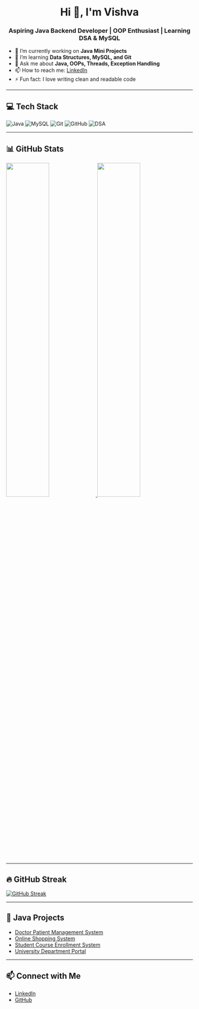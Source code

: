 <h1 align="center">Hi 👋, I'm Vishva</h1>
<h3 align="center">Aspiring Java Backend Developer | OOP Enthusiast | Learning DSA & MySQL</h3>

- 🔭 I’m currently working on **Java Mini Projects**
- 🌱 I’m learning **Data Structures, MySQL, and Git**
- 💬 Ask me about **Java, OOPs, Threads, Exception Handling**
- 📫 How to reach me: [LinkedIn](https://www.linkedin.com/in/vishva-k-s-900270274)
- ⚡ Fun fact: I love writing clean and readable code

---

## 💻 Tech Stack

<p align="left">
  <img src="https://img.shields.io/badge/Java-007396?style=for-the-badge&logo=java&logoColor=white" alt="Java" />
  <img src="https://img.shields.io/badge/MySQL-4479A1?style=for-the-badge&logo=mysql&logoColor=white" alt="MySQL" />
  <img src="https://img.shields.io/badge/Git-F05032?style=for-the-badge&logo=git&logoColor=white" alt="Git" />
  <img src="https://img.shields.io/badge/GitHub-181717?style=for-the-badge&logo=github&logoColor=white" alt="GitHub" />
  <img src="https://img.shields.io/badge/DSA-3776AB?style=for-the-badge&logo=codeforces&logoColor=white" alt="DSA" />
</p>

---

## 📊 GitHub Stats

<a href="https://github.com/Vishva1605">
  <img src="https://github-readme-stats.vercel.app/api?username=Vishva1605&show_icons=true&theme=radical" width="48%" />
  <img src="https://github-readme-stats.vercel.app/api/top-langs/?username=Vishva1605&layout=compact&theme=radical" width="48%" />
</a>

---

## 🔥 GitHub Streak

[![GitHub Streak](https://github-readme-streak-stats.herokuapp.com?user=Vishva1605&theme=tokyonight&hide_border=false)](https://git.io/streak-stats)

---

## 📌 Java Projects

- [Doctor Patient Management System](https://github.com/Vishva1605/Java/blob/main/Projects/DoctorPatientManagementSystem)  
- [Online Shopping System](https://github.com/Vishva1605/Java/tree/main/Projects/OnlineShoppingSystem)  
- [Student Course Enrollment System](https://github.com/Vishva1605/Java/tree/main/Projects/StudentCourseEnrollmentSystem)
- [University Department Portal](https://github.com/Vishva1605/Java/tree/main/Projects/UniversityDepartmentPortal)

---

## 📫 Connect with Me

- [LinkedIn](https://www.linkedin.com/in/vishva-k-s-900270274)
- [GitHub](https://github.com/Vishva1605)
